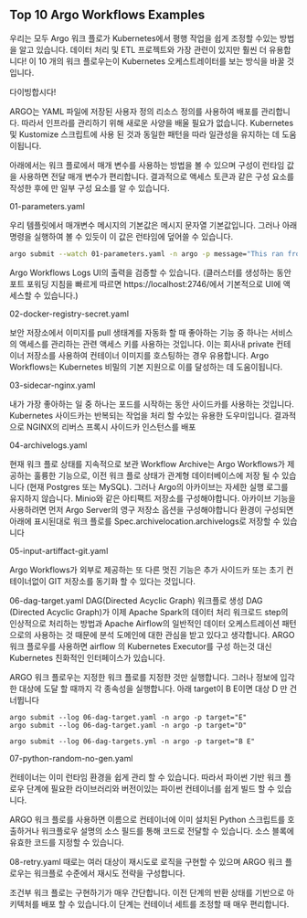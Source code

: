 ## Top 10 Argo Workflows Examples
우리는 모두 Argo 워크 플로가 Kubernetes에서 평행 작업을 쉽게 조정할 수있는 방법을 알고 있습니다. 데이터 처리 및 ETL 프로젝트와 가장 관련이 있지만 훨씬 더 유용합니다! 이 10 개의 워크 플로우는이 Kubernetes 오케스트레이터를 보는 방식을 바꿀 것입니다. 

다이빙합시다!

ARGO는 YAML 파일에 저장된 사용자 정의 리소스 정의를 사용하여 배포를 관리합니다. 따라서 인프라를 관리하기 위해 새로운 사양을 배울 필요가 없습니다. Kubernetes 및 Kustomize 스크립트에 사용 된 것과 동일한 패턴을 따라 일관성을 유지하는 데 도움이됩니다.

아래에서는 워크 플로에서 매개 변수를 사용하는 방법을 볼 수 있으며 구성이 런타임 값을 사용하면 전달 매개 변수가 편리합니다. 결과적으로 액세스 토큰과 같은 구성 요소를 작성한 후에 만 ​​일부 구성 요소를 알 수 있습니다.

01-parameters.yaml

우리 템플릿에서 매개변수 메시지의 기본값은 메시지 문자열 기본값입니다. 그러나 아래 명령을 실행하여 볼 수 있듯이 이 값은 런타임에 덮어쓸 수 있습니다.
```bash
argo submit --watch 01-parameters.yaml -n argo -p message="This ran from your container"
```
Argo Workflows Logs UI의 출력을 검증할 수 있습니다. (클러스터를 생성하는 동안 포트 포워딩 지침을 빠르게 따르면 https://localhost:2746/에서 기본적으로 UI에 액세스할 수 있습니다.)

02-docker-registry-secret.yaml

보안 저장소에서 이미지를 pull
생태계를 자동화 할 때 좋아하는 기능 중 하나는 서비스의 액세스를 관리하는 관련 액세스 키를 사용하는 것입니다. 이는 회사내 private 컨테이너 저장소를 사용하여 컨테이너 이미지를 호스팅하는 경우 유용합니다. Argo Workflows는 Kubernetes 비밀의 기본 지원으로 이를 달성하는 데 도움이됩니다.

03-sidecar-nginx.yaml

내가 가장 좋아하는 일 중 하나는 포드를 시작하는 동안 사이드카를 사용하는 것입니다. Kubernetes 사이드카는 반복되는 작업을 처리 할 수있는 유용한 도우미입니다. 결과적으로 NGINX의 리버스 프록시 사이드카 인스턴스를 배포

04-archivelogs.yaml

현재 워크 플로 상태를 지속적으로 보관
Workflow Archive는 Argo Workflows가 제공하는 훌륭한 기능으로, 이전 워크 플로 상태가 관계형 데이터베이스에 저장 될 수 있습니다 (현재 Postgres 또는 MySQL). 그러나 Argo의 아카이브는 자세한 실행 로그를 유지하지 않습니다. Minio와 같은 아티팩트 저장소를 구성해야합니다.
아카이브 기능을 사용하려면 먼저 Argo Server의 영구 저장소 옵션을 구성해야합니다
환경이 구성되면 아래에 표시된대로 워크 플로를 Spec.archivelocation.archivelogs로 저장할 수 있습니다

05-input-artiffact-git.yaml

Argo Workflows가 외부로 제공하는 또 다른 멋진 기능은 추가 사이드카 또는 초기 컨테이너없이 GIT 저장소를 동기화 할 수 있다는 것입니다.

06-dag-target.yaml
DAG(Directed Acyclic Graph) 워크플로 생성
DAG (Directed Acyclic Graph)가 이제 Apache Spark의 데이터 처리 워크로드 step의 인상적으로 처리하는 방법과 Apache Airflow의 일반적인 데이터 오케스트레이션 패턴으로의 사용하는 것 때문에 분석 도메인에 대한 관심을 받고 있다고 생각합니다.
ARGO 워크 플로우를 사용하면 airflow 의 Kubernetes Executor를 구성 하는것 대신 Kubernetes 친화적인 인터페이스가 있습니다.

ARGO 워크 플로우는 지정한 워크 플로를 지정한 것만 실행합니다. 그러나 정보에 입각 한 대상에 도달 할 때까지 각 종속성을 실행합니다. 아래 target이 B E이면 대상 D 만 건너뜁니다
```
argo submit --log 06-dag-target.yaml -n argo -p target="E"
argo submit --log 06-dag-target.yaml -n argo -p target="D"

argo submit --log 06-dag-targets.yml -n argo -p target="B E" 
```
07-python-random-no-gen.yaml

컨테이너는 이미 런타임 환경을 쉽게 관리 할 수 ​​있습니다. 따라서 파이썬 기반 워크 플로우 단계에 필요한 라이브러리와 버전이있는 파이썬 컨테이너를 쉽게 빌드 할 수 있습니다.

ARGO 워크 플로를 사용하면 이름으로 컨테이너에 이미 설치된 Python 스크립트를 호출하거나 워크플로우 설명의 소스 필드를 통해 코드로 전달할 수 있습니다. 소스 블록에 유효한 코드를 지정할 수 있습니다.

08-retry.yaml
때로는 여러 대상이 재시도로 로직을 구현할 수 있으며 ARGO 워크 플로우는 워크플로 수준에서 재시도 전략을 구성합니다.


조건부 워크 플로는 구현하기가 매우 간단합니다. 이전 단계의 반환 상태를 기반으로 아키텍처를 배포 할 수 있습니다.이 단계는 컨테이너 세트를 조정할 때 매우 편리합니다.